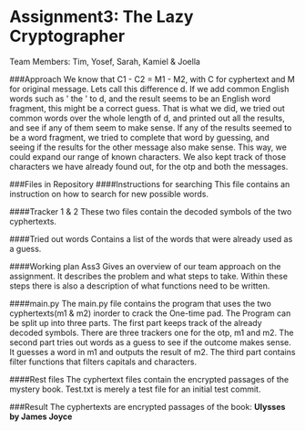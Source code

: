 # Assignment3: The Lazy Cryptographer

Team Members:
Tim, Yosef, Sarah, Kamiel & Joella

###Approach
We know that C1 - C2 = M1 - M2, with C for cyphertext and M for original message. Lets call this difference d. If we add common English words such as ' the ' to d, and the result seems to be an English word fragment, this might be a correct guess. That is what we did, we tried out common words over the whole length of d, and printed out all the results, and see if any of them seem to make sense. If any of the results seemed to be a word fragment, we tried to complete that word by guessing, and seeing if the results for the other message also make sense. This way, we could expand our range of known characters. We also kept track of those characters we have already found out, for the otp and both the messages. 

###Files in Repository
####Instructions for searching
This file contains an instruction on how to search for new possible words.

####Tracker 1 & 2
These two files contain the decoded symbols of the two cyphertexts.

####Tried out words
Contains a list of the words that were already used as a guess.

####Working plan Ass3
Gives an overview of our team approach on the assignment. It describes the problem and what steps to take. Within these steps there is also a description of what functions need to be written.

####main.py
The main.py file contains the program that uses the two cyphertexts(m1 & m2) inorder to crack the One-time pad. The Program can be split up into three parts. The first part keeps track of the already decoded symbols. There are three trackers one for the otp, m1 and m2. The second part tries out words as a guess to see if the outcome makes sense. It guesses a word in m1 and outputs the result of m2. The third part contains filter functions that filters capitals and characters.

####Rest files
The cyphertext files contain the encrypted passages of the mystery book. Test.txt is merely a test file for an initial test commit.


###Result
The cyphertexts are encrypted passages of the book:
**Ulysses by James Joyce**